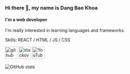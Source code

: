 ### Hi there 👋, my name is Dang Bao Khoa
#### I'm a web developer

I'm really interested in learning languages and frameworks.

Skills: REACT / HTML / JS / CSS



[<img src='https://cdn.jsdelivr.net/npm/simple-icons@3.0.1/icons/github.svg' alt='github' height='40'>](https://github.com/dangbaokhoa)  [<img src='https://cdn.jsdelivr.net/npm/simple-icons@3.0.1/icons/stackoverflow.svg' alt='stackoverflow' height='40'>](https://stackoverflow.com/users/22705337)  [<img src='https://cdn.jsdelivr.net/npm/simple-icons@3.0.1/icons/youtube.svg' alt='YouTube' height='40'>](https://www.youtube.com/channel/UC4xXjeZTJVUYhMD_RNpBg7w)  

![GitHub stats](https://github-readme-stats.vercel.app/api?username=dangbaokhoa&show_icons=true)  

